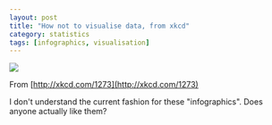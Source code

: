 ```yaml
---
layout: post
title: "How not to visualise data, from xkcd"
category: statistics
tags: [infographics, visualisation]
---
```


[![](http://imgs.xkcd.com/comics/tall_infographics.png)](http://xkcd.com/1273)

From [http://xkcd.com/1273](http://xkcd.com/1273)

I don't understand the current fashion for these "infographics". Does anyone actually like them?